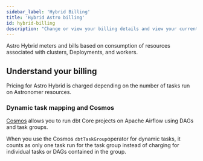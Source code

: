 ```yaml
---
sidebar_label: 'Hybrid Billing'
title: 'Hybrid Astro billing'
id: hybrid-billing
description: "Change or view your billing details and view your current spend from the Cloud UI."
---
```


Astro Hybrid meters and bills based on consumption of resources associated with clusters, Deployments, and workers. 

## Understand your billing

Pricing for Astro Hybrid is charged depending on the number of tasks run on Astronomer resources.

### Dynamic task mapping and Cosmos

[Cosmos](https://astronomer.github.io/astronomer-cosmos/#) allows you to run dbt Core projects on Apache Airflow using DAGs and task groups.

When you use the Cosmos `dbtTaskGroup`operator for dynamic tasks, it counts as only one task run for the task group instead of charging for individual tasks or DAGs contained in the group.